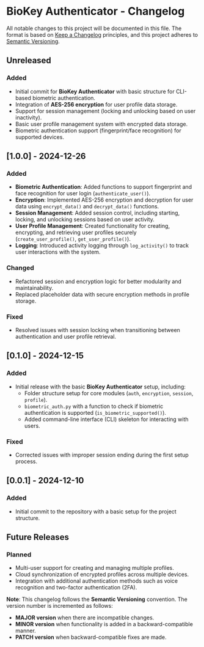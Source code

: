 
# **BioKey Authenticator - Changelog**

All notable changes to this project will be documented in this file. The format is based on [Keep a Changelog](https://keepachangelog.com/en/1.0.0/) principles, and this project adheres to [Semantic Versioning](https://semver.org/).


## **Unreleased**

### Added
- Initial commit for **BioKey Authenticator** with basic structure for CLI-based biometric authentication.
- Integration of **AES-256 encryption** for user profile data storage.
- Support for session management (locking and unlocking based on user inactivity).
- Basic user profile management system with encrypted data storage.
- Biometric authentication support (fingerprint/face recognition) for supported devices.


## **[1.0.0] - 2024-12-26**

### Added
- **Biometric Authentication**: Added functions to support fingerprint and face recognition for user login (`authenticate_user()`).
- **Encryption**: Implemented AES-256 encryption and decryption for user data using `encrypt_data()` and `decrypt_data()` functions.
- **Session Management**: Added session control, including starting, locking, and unlocking sessions based on user activity.
- **User Profile Management**: Created functionality for creating, encrypting, and retrieving user profiles securely (`create_user_profile()`, `get_user_profile()`).
- **Logging**: Introduced activity logging through `log_activity()` to track user interactions with the system.

### Changed
- Refactored session and encryption logic for better modularity and maintainability.
- Replaced placeholder data with secure encryption methods in profile storage.

### Fixed
- Resolved issues with session locking when transitioning between authentication and user profile retrieval.


## **[0.1.0] - 2024-12-15**

### Added
- Initial release with the basic **BioKey Authenticator** setup, including:
  - Folder structure setup for core modules (`auth`, `encryption`, `session`, `profile`).
  - `biometric_auth.py` with a function to check if biometric authentication is supported (`is_biometric_supported()`).
  - Added command-line interface (CLI) skeleton for interacting with users.

### Fixed
- Corrected issues with improper session ending during the first setup process.


## **[0.0.1] - 2024-12-10**

### Added
- Initial commit to the repository with a basic setup for the project structure.


## **Future Releases**

### Planned
- Multi-user support for creating and managing multiple profiles.
- Cloud synchronization of encrypted profiles across multiple devices.
- Integration with additional authentication methods such as voice recognition and two-factor authentication (2FA).


**Note**: This changelog follows the **Semantic Versioning** convention. The version number is incremented as follows:
- **MAJOR version** when there are incompatible changes.
- **MINOR version** when functionality is added in a backward-compatible manner.
- **PATCH version** when backward-compatible fixes are made.
